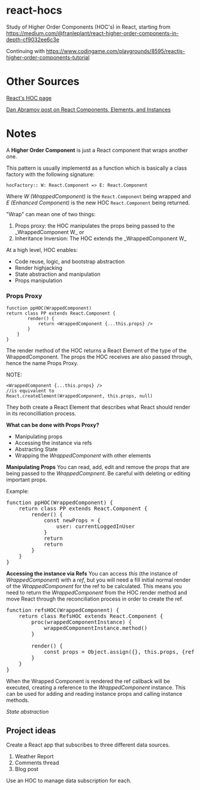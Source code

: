 # react-hocs

Study of Higher Order Components (HOC's) in React, starting from https://medium.com/@franleplant/react-higher-order-components-in-depth-cf9032ee6c3e

Continuing with https://www.codingame.com/playgrounds/8595/reactjs-higher-order-components-tutorial

# Other Sources

[React's HOC page](https://reactjs.org/docs/higher-order-components.html)

[Dan Abramov post on React Components, Elements, and Instances](https://reactjs.org/blog/2015/12/18/react-components-elements-and-instances.html)

# Notes

A <strong>Higher Order Component</strong> is just a React component that wraps another one.

This pattern is usually implementd as a function which is basically a class factory with the following signature:

`hocFactory:: W: React.Component => E: React.Component`

Where _W (WrappedComponent)_ is the `React.Component` being wrapped and _E (Enhanced Component)_ is the new HOC `React.Component` being returned.

"Wrap" can mean one of two things:

<ol>
<li>Props proxy: the HOC manipulates the props being passed to the _WrappedComponent W_ or</li>
<li>
    Inheritance Inversion: The HOC extends the _WrappedComponent W_
</li>
</ol>

At a high level, HOC enables:

<ul>
    <li>Code reuse, logic, and bootstrap abstraction</li>
    <li>Render highjacking</li>
    <li>State abstraction and manipulation</li>
    <li>Props manipulation</li>
</ul>

### Props Proxy

    function ppHOC(WrappedComponent)
    return class PP extends React.Component {
            render() {
                return <WrappedComponent {...this.props} />
            }
        }
    }

The render method of the HOC returns a React Element of the type of the WrappedComponent. The props the HOC receives are also passed through, hence the name Props Proxy.

NOTE:

    <WrappedComponent {...this.props} />
    //is equivalent to
    React.createElement(WrappedComponent, this.props, null)

They both create a React Element that describes what React should render in its reconcilliation process.

**What can be done with Props Proxy?**

<ul>
    <li>Manipulating props</li>
    <li> Accessing the instance via refs</li>
    <li> Abstracting State</li>
    <li> Wrapping the <em>WrappedComponent</em> with other elements</li>
</ul>

**Manipulating Props**
You can read, add, edit and remove the props that are being passed to the _WrappedCompnent_. Be careful with deleting or editing important props.

Example:

<pre>
function ppHOC(WrappedComponent) {
    return class PP extends React.Component {
        render() {
            const newProps = {
                user: currentLoggedInUser
            }
            return <WrappedComponent {...this.props} {...newProps}/>
            return <WrappedComponent {...props}/>
        }
    }
}
</pre>

**Accessing the instance via Refs**
You can access _this_ (the instance of _WrappedComponent_) with a _ref_, but you will need a fill initial normal render of the _WrappedComponent_ for the ref to be calculated. This means you need to return the _WrappedComponent_ from the HOC render method and move React through the reconciliation process in order to create the ref.

<pre>
function refsHOC(WrappedComponent) {
    return class RefsHOC extends React.Component {
        proc(wrappedComponentInstance) {
            wrappedComponentInstance.method()
        }

        render() {
            const props = Object.assign({}, this.props, {refs: this.proc.bind(this)})
        }
    }
}
</pre>

When the Wrapped Component is rendered the ref callback will be executed, creating a reference to the _WrappedComponent_ instance. This can be used for adding and reading instance props and calling instance methods.

_State abstraction_

## Project ideas

Create a React app that subscribes to three different data sources.

<ol>
<li>Weather Report</li>
<li>Comments thread</li>
<li>Blog post</li>
</ol>

Use an HOC to manage data subscription for each.
